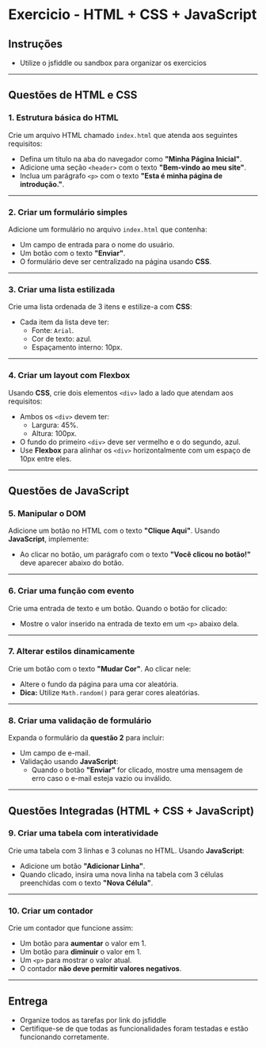 # Exercicio - HTML + CSS + JavaScript

## Instruções
- Utilize o jsfiddle ou sandbox para organizar os exercicios

---

## **Questões de HTML e CSS**

### **1. Estrutura básica do HTML**
Crie um arquivo HTML chamado `index.html` que atenda aos seguintes requisitos:
- Defina um título na aba do navegador como **"Minha Página Inicial"**.
- Adicione uma seção `<header>` com o texto **"Bem-vindo ao meu site"**.
- Inclua um parágrafo `<p>` com o texto **"Esta é minha página de introdução."**.

---

### **2. Criar um formulário simples**
Adicione um formulário no arquivo `index.html` que contenha:
- Um campo de entrada para o nome do usuário.
- Um botão com o texto **"Enviar"**.
- O formulário deve ser centralizado na página usando **CSS**.

---

### **3. Criar uma lista estilizada**
Crie uma lista ordenada de 3 itens e estilize-a com **CSS**:
- Cada item da lista deve ter:
  - Fonte: `Arial`.
  - Cor de texto: azul.
  - Espaçamento interno: 10px.

---

### **4. Criar um layout com Flexbox**
Usando **CSS**, crie dois elementos `<div>` lado a lado que atendam aos requisitos:
- Ambos os `<div>` devem ter:
  - Largura: 45%.
  - Altura: 100px.
- O fundo do primeiro `<div>` deve ser vermelho e o do segundo, azul.
- Use **Flexbox** para alinhar os `<div>` horizontalmente com um espaço de 10px entre eles.

---

## **Questões de JavaScript**

### **5. Manipular o DOM**
Adicione um botão no HTML com o texto **"Clique Aqui"**. Usando **JavaScript**, implemente:
- Ao clicar no botão, um parágrafo com o texto **"Você clicou no botão!"** deve aparecer abaixo do botão.

---

### **6. Criar uma função com evento**
Crie uma entrada de texto e um botão. Quando o botão for clicado:
- Mostre o valor inserido na entrada de texto em um `<p>` abaixo dela.

---

### **7. Alterar estilos dinamicamente**
Crie um botão com o texto **"Mudar Cor"**. Ao clicar nele:
- Altere o fundo da página para uma cor aleatória.
- **Dica:** Utilize `Math.random()` para gerar cores aleatórias.

---

### **8. Criar uma validação de formulário**
Expanda o formulário da **questão 2** para incluir:
- Um campo de e-mail.
- Validação usando **JavaScript**:
  - Quando o botão **"Enviar"** for clicado, mostre uma mensagem de erro caso o e-mail esteja vazio ou inválido.

---

## **Questões Integradas (HTML + CSS + JavaScript)**

### **9. Criar uma tabela com interatividade**
Crie uma tabela com 3 linhas e 3 colunas no HTML. Usando **JavaScript**:
- Adicione um botão **"Adicionar Linha"**.
- Quando clicado, insira uma nova linha na tabela com 3 células preenchidas com o texto **"Nova Célula"**.

---

### **10. Criar um contador**
Crie um contador que funcione assim:
- Um botão para **aumentar** o valor em 1.
- Um botão para **diminuir** o valor em 1.
- Um `<p>` para mostrar o valor atual.
- O contador **não deve permitir valores negativos**.

---

## **Entrega**
- Organize todos as tarefas por link do jsfiddle
- Certifique-se de que todas as funcionalidades foram testadas e estão funcionando corretamente.
